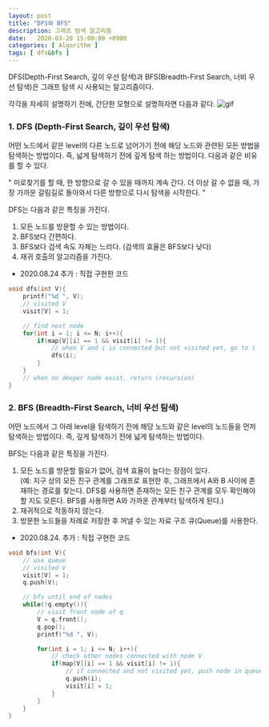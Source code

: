 ```yaml
---
layout: post
title: "DFS와 BFS"
description: 그래프 탐색 알고리즘
date:   2020-03-20 15:00:00 +0900
categories: [ Algorithm ]
tags: [ dfs&bfs ]
---
```

DFS(Depth-First Search, 깊이 우선 탐색)과 BFS(Breadth-First Search, 너비 우선 탐색)은 그래프 탐색 시 사용되는 알고리즘이다.

각각을 자세히 설명하기 전에, 간단한 모형으로 설명하자면 다음과 같다.
![gif](https://imgur.com/2Gz7JYv.gif)
<!-- more -->
### 1. DFS (Depth-First Search, 깊이 우선 탐색)
어떤 노드에서 같은 level의 다른 노드로 넘어가기 전에 해당 노드와 관련된 모든 방법을 탐색하는 방법이다. 즉, 넓게 탐색하기 전에 깊게 탐색 하는 방법이다. 다음과 같은 비유를 할 수 있다.

" 미로찾기를 할 때, 한 방향으로 갈 수 있을 때까지 계속 간다. 더 이상 갈 수 없을 때, 가장 가까운 갈림길로 돌아와서 다른 방향으로 다시 탐색을 시작한다. "

DFS는 다음과 같은 특징을 가진다.

1. 모든 노드를 방문할 수 있는 방법이다.
2. BFS보다 간편하다.
3. BFS보다 검색 속도 자체는 느리다. (검색의 효율은 BFS보다 낮다)
4. 재귀 호출의 알고리즘을 가진다.

* 2020.08.24 추가 : 직접 구현한 코드
```c++
void dfs(int V){
    printf("%d ", V);
    // visited V
    visit[V] = 1;

    // find next node
    for(int i = 1; i <= N; i++){
        if(map[V][i] == 1 && visit[i] != 1){
            // when V and i is connected but not visited yet, go to i
            dfs(i);
        }
    }
    // when no deeper node exist, return (recursion)
}
```

### 2. BFS (Breadth-First Search, 너비 우선 탐색)
어떤 노드에서 그 아래 level을 탐색하기 전에 해당 노드와 같은 level의 노드들을 먼저 탐색하는 방법이다. 즉, 깊게 탐색하기 전에 넓게 탐색하는 방법이다.

BFS는 다음과 같은 특징을 가진다.

1. 모든 노드를 방문할 필요가 없어, 검색 효율이 높다는 장점이 있다.  
(예: 지구 상의 모든 친구 관계를 그래프로 표현한 후, 그래프에서 A와 B 사이에 존재하는 경로를 찾는다. DFS를 사용하면 존재하는 모든 친구 관계를 모두 확인해야 할 지도 모른다. BFS를 사용하면 A와 가까운 관계부터 탐색하게 된다.)
2. 재귀적으로 작동하지 않는다.
3. 방문한 노드들을 차례로 저장한 후 꺼낼 수 있는 자료 구조 큐(Queue)를 사용한다.

* 2020.08.24. 추가 : 직접 구현한 코드
```c++
void bfs(int V){
    // use queue
    // visited V
    visit[V] = 1;
    q.push(V);

    // bfs until end of nodes
    while(!q.empty()){
        // visit front node of q
        V = q.front();
        q.pop();
        printf("%d ", V);

        for(int i = 1; i <= N; i++){
            // check other nodes connected with node V
            if(map[V][i] == 1 && visit[i] != 1){
                // if connected and not visited yet, push node in queue and check visited
                q.push(i);
                visit[i] = 1;
            }
        }
    }
}
```
